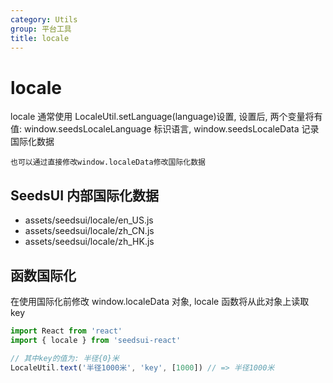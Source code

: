 ```yaml
---
category: Utils
group: 平台工具
title: locale
---
```


# locale

locale 通常使用 LocaleUtil.setLanguage(language)设置, 设置后, 两个变量将有值: window.seedsLocaleLanguage 标识语言, window.seedsLocaleData 记录国际化数据

`也可以通过直接修改window.localeData修改国际化数据`

## SeedsUI 内部国际化数据

- assets/seedsui/locale/en_US.js
- assets/seedsui/locale/zh_CN.js
- assets/seedsui/locale/zh_HK.js

## 函数国际化

在使用国际化前修改 window.localeData 对象, locale 函数将从此对象上读取 key

```javascript
import React from 'react'
import { locale } from 'seedsui-react'

// 其中key的值为: 半径{0}米
LocaleUtil.text('半径1000米', 'key', [1000]) // => 半径1000米
```
